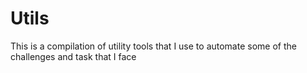 # Utils

This is a compilation of utility tools that I use to automate some of the challenges and task that I face